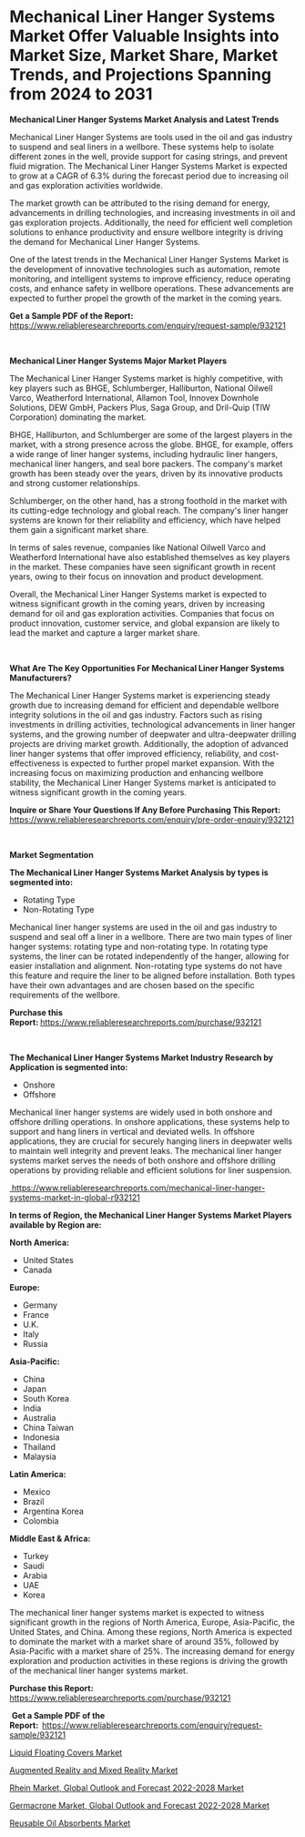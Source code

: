 <p><h1>Mechanical Liner Hanger Systems Market Offer Valuable Insights into Market Size, Market Share, Market Trends, and Projections Spanning from 2024 to 2031</h1></p><p><strong>Mechanical Liner Hanger Systems Market Analysis and Latest Trends</strong></p>
<p><p>Mechanical Liner Hanger Systems are tools used in the oil and gas industry to suspend and seal liners in a wellbore. These systems help to isolate different zones in the well, provide support for casing strings, and prevent fluid migration. The Mechanical Liner Hanger Systems Market is expected to grow at a CAGR of 6.3% during the forecast period due to increasing oil and gas exploration activities worldwide.</p><p>The market growth can be attributed to the rising demand for energy, advancements in drilling technologies, and increasing investments in oil and gas exploration projects. Additionally, the need for efficient well completion solutions to enhance productivity and ensure wellbore integrity is driving the demand for Mechanical Liner Hanger Systems.</p><p>One of the latest trends in the Mechanical Liner Hanger Systems Market is the development of innovative technologies such as automation, remote monitoring, and intelligent systems to improve efficiency, reduce operating costs, and enhance safety in wellbore operations. These advancements are expected to further propel the growth of the market in the coming years.</p></p>
<p><strong>Get a Sample PDF of the Report:&nbsp;</strong> <a href="https://www.reliableresearchreports.com/enquiry/request-sample/932121">https://www.reliableresearchreports.com/enquiry/request-sample/932121</a></p>
<p>&nbsp;</p>
<p><strong>Mechanical Liner Hanger Systems Major Market Players</strong></p>
<p><p>The Mechanical Liner Hanger Systems market is highly competitive, with key players such as BHGE, Schlumberger, Halliburton, National Oilwell Varco, Weatherford International, Allamon Tool, Innovex Downhole Solutions, DEW GmbH, Packers Plus, Saga Group, and Dril-Quip (TIW Corporation) dominating the market.</p><p>BHGE, Halliburton, and Schlumberger are some of the largest players in the market, with a strong presence across the globe. BHGE, for example, offers a wide range of liner hanger systems, including hydraulic liner hangers, mechanical liner hangers, and seal bore packers. The company's market growth has been steady over the years, driven by its innovative products and strong customer relationships.</p><p>Schlumberger, on the other hand, has a strong foothold in the market with its cutting-edge technology and global reach. The company's liner hanger systems are known for their reliability and efficiency, which have helped them gain a significant market share.</p><p>In terms of sales revenue, companies like National Oilwell Varco and Weatherford International have also established themselves as key players in the market. These companies have seen significant growth in recent years, owing to their focus on innovation and product development.</p><p>Overall, the Mechanical Liner Hanger Systems market is expected to witness significant growth in the coming years, driven by increasing demand for oil and gas exploration activities. Companies that focus on product innovation, customer service, and global expansion are likely to lead the market and capture a larger market share.</p></p>
<p>&nbsp;</p>
<p><strong>What Are The Key Opportunities For Mechanical Liner Hanger Systems Manufacturers?</strong></p>
<p><p>The Mechanical Liner Hanger Systems market is experiencing steady growth due to increasing demand for efficient and dependable wellbore integrity solutions in the oil and gas industry. Factors such as rising investments in drilling activities, technological advancements in liner hanger systems, and the growing number of deepwater and ultra-deepwater drilling projects are driving market growth. Additionally, the adoption of advanced liner hanger systems that offer improved efficiency, reliability, and cost-effectiveness is expected to further propel market expansion. With the increasing focus on maximizing production and enhancing wellbore stability, the Mechanical Liner Hanger Systems market is anticipated to witness significant growth in the coming years.</p></p>
<p><strong>Inquire or Share Your Questions If Any Before Purchasing This Report:</strong> <a href="https://www.reliableresearchreports.com/enquiry/pre-order-enquiry/932121">https://www.reliableresearchreports.com/enquiry/pre-order-enquiry/932121</a></p>
<p>&nbsp;</p>
<p><strong>Market Segmentation</strong></p>
<p><strong>The Mechanical Liner Hanger Systems Market Analysis by types is segmented into:</strong></p>
<p><ul><li>Rotating Type</li><li>Non-Rotating Type</li></ul></p>
<p><p>Mechanical liner hanger systems are used in the oil and gas industry to suspend and seal off a liner in a wellbore. There are two main types of liner hanger systems: rotating type and non-rotating type. In rotating type systems, the liner can be rotated independently of the hanger, allowing for easier installation and alignment. Non-rotating type systems do not have this feature and require the liner to be aligned before installation. Both types have their own advantages and are chosen based on the specific requirements of the wellbore.</p></p>
<p><strong>Purchase this Report:&nbsp;</strong><a href="https://www.reliableresearchreports.com/purchase/932121">https://www.reliableresearchreports.com/purchase/932121</a></p>
<p>&nbsp;</p>
<p><strong>The Mechanical Liner Hanger Systems Market Industry Research by Application is segmented into:</strong></p>
<p><ul><li>Onshore</li><li>Offshore</li></ul></p>
<p><p>Mechanical liner hanger systems are widely used in both onshore and offshore drilling operations. In onshore applications, these systems help to support and hang liners in vertical and deviated wells. In offshore applications, they are crucial for securely hanging liners in deepwater wells to maintain well integrity and prevent leaks. The mechanical liner hanger systems market serves the needs of both onshore and offshore drilling operations by providing reliable and efficient solutions for liner suspension.</p></p>
<p><a href="https://www.reliableresearchreports.com/mechanical-liner-hanger-systems-market-in-global-r932121">&nbsp;https://www.reliableresearchreports.com/mechanical-liner-hanger-systems-market-in-global-r932121</a></p>
<p><strong>In terms of Region, the Mechanical Liner Hanger Systems Market Players available by Region are:</strong></p>
<p>
    <p> <strong> North America: </strong>
        <ul>
            <li>United States</li>
            <li>Canada</li>
        </ul>
        </p> 
    <p> <strong> Europe: </strong>
        <ul>
            <li>Germany</li>
            <li>France</li>
            <li>U.K.</li>
            <li>Italy</li>
            <li>Russia</li>
        </ul>
        </p> 
    <p> <strong> Asia-Pacific: </strong>
        <ul>
            <li>China</li>
            <li>Japan</li>
            <li>South Korea</li>
            <li>India</li>
            <li>Australia</li>
            <li>China Taiwan</li>
            <li>Indonesia</li>
            <li>Thailand</li>
            <li>Malaysia</li>
        </ul>
        </p> 
    <p> <strong> Latin America: </strong>
        <ul>
            <li>Mexico</li>
            <li>Brazil</li>
            <li>Argentina Korea</li>
            <li>Colombia</li>
        </ul>
        </p> 
    <p> <strong> Middle East & Africa: </strong>
        <ul>
            <li>Turkey</li>
            <li>Saudi</li>
            <li>Arabia</li>
            <li>UAE</li>
            <li>Korea</li>
        </ul>
    </p>
    </p>
<p><p>The mechanical liner hanger systems market is expected to witness significant growth in the regions of North America, Europe, Asia-Pacific, the United States, and China. Among these regions, North America is expected to dominate the market with a market share of around 35%, followed by Asia-Pacific with a market share of 25%. The increasing demand for energy exploration and production activities in these regions is driving the growth of the mechanical liner hanger systems market.</p></p>
<p><strong>Purchase this Report: </strong><a href="https://www.reliableresearchreports.com/purchase/932121">https://www.reliableresearchreports.com/purchase/932121</a></p>
<p>&nbsp;<strong>Get a Sample PDF of the Report:&nbsp;&nbsp;</strong><a href="https://www.reliableresearchreports.com/enquiry/request-sample/932121">https://www.reliableresearchreports.com/enquiry/request-sample/932121</a></p>
<p><strong></strong></p>
<p><p><a href="https://github.com/santosh758595/Market-Research-Report-List-6/blob/main/liquid-floating-covers-market.md">Liquid Floating Covers Market</a></p><p><a href="https://medium.com/@salennagilmor/augmented-reality-and-mixed-reality-market-revolution-2024-2031-market-trends-shaping-the-next-e89eeeb57357">Augmented Reality and Mixed Reality Market</a></p><p><a href="https://issuu.com/reportprime-2/docs/rhein-market-global-outlook-and-for_35259d5d801a47">Rhein Market, Global Outlook and Forecast 2022-2028 Market</a></p><p><a href="https://issuu.com/reportprime-2/docs/germacrone-market-global-outlook-an_ea32a3e50a8b8c">Germacrone Market, Global Outlook and Forecast 2022-2028 Market</a></p><p><a href="https://github.com/elizabethdagraca/Market-Research-Report-List-4/blob/main/reusable-oil-absorbents-market.md">Reusable Oil Absorbents Market</a></p></p>